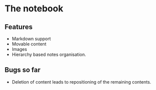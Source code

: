 # The notebook

## Features
* Markdown support
* Movable content
* Images
* Hierarchy based notes organisation.






## Bugs so far
* Deletion of content leads to repositioning of the remaining contents.